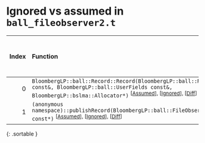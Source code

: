 # Ignored vs assumed in `ball_fileobserver2.t`

<script src="../sorttable.js"></script>

|   Index | Function                                                                                                                                                                                                                               |   Difference in number of lines |   Function size difference in bytes | Number of lines in assumed build   | Number of bytes in assumed build   | Number of lines in ignored build   | Number of bytes in ignored build   |
|--------:|:---------------------------------------------------------------------------------------------------------------------------------------------------------------------------------------------------------------------------------------|--------------------------------:|------------------------------------:|:-----------------------------------|:-----------------------------------|:-----------------------------------|:-----------------------------------|
|       0 | `BloombergLP::ball::Record::Record(BloombergLP::ball::RecordAttributes const&, BloombergLP::ball::UserFields const&, BloombergLP::bslma::Allocator*)` <sup>\[[Assumed](0.assume.s)\], \[[Ignored](0.none.s)\], \[[Diff](0.diff.html)\] |                             -24 |                                 -80 | 640                                | 4,362,208                          | 720                                | 4,362,480                          |
|       1 | `(anonymous namespace)::publishRecord(BloombergLP::ball::FileObserver2*, char const*)` <sup>\[[Assumed](1.assume.s)\], \[[Ignored](1.none.s)\], \[[Diff](1.diff.html)\]                                                                |                             -44 |                                -128 | 1,040                              | 4,352,672                          | 1,168                              | 4,352,672                          |
{: .sortable }
